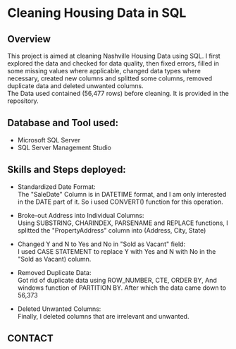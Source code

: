 # Cleaning Housing Data in SQL

## Overview  
This project is aimed at cleaning Nashville Housing Data using SQL. I first explored the data and checked for data quality, then fixed errors, 
filled in some missing values where applicable, changed data types where necessary, created new columns and splitted some columns, 
removed duplicate data and deleted unwanted columns.  
The Data used contained (56,477 rows) before cleaning. It is provided in the repository. 

## Database and Tool used:  
* Microsoft SQL Server 
* SQL Server Management Studio

## Skills and Steps deployed:  
* Standardized Date Format:  
The "SaleDate" Column is in DATETIME format, and I am only interested in the DATE part of it. So i used CONVERT() function for this operation.

* Broke-out Address into Individual Columns:  
 Using SUBSTRING, CHARINDEX, PARSENAME and REPLACE functions, I splitted the "PropertyAddress" column into (Address, City, State)  
 
 * Changed Y and N to Yes and No in "Sold as Vacant" field:  
 I used CASE STATEMENT to replace  Y with Yes and N with No in the "Sold as Vacant) column.
 
 * Removed Duplicate Data:  
 Got rid of duplicate data using ROW_NUMBER, CTE, ORDER BY,  And windows function of PARTITION BY. After which the data came down to 56,373
 
 * Deleted Unwanted Columns:  
 Finally, I deleted columns that are irrelevant and unwanted.
 
 ## CONTACT
